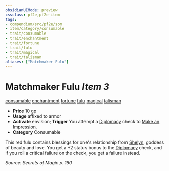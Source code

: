 ```yaml
---
obsidianUIMode: preview
cssclass: pf2e,pf2e-item
tags:
- compendium/src/pf2e/som
- item/category/consumable
- trait/consumable
- trait/enchantment
- trait/fortune
- trait/fulu
- trait/magical
- trait/talisman
aliases: ["Matchmaker Fulu"]
---
```

# Matchmaker Fulu *Item 3*  
[consumable](rules/traits/consumable.md)  [enchantment](rules/traits/enchantment.md)  [fortune](rules/traits/fortune.md)  [fulu](rules/traits/fulu-som.md)  [magical](rules/traits/magical.md)  [talisman](rules/traits/talisman.md)  

- **Price** 10 gp
- **Usage** affixed to armor
- **Activate** envision; **Trigger** You attempt a [Diplomacy](compendium/skills.md#Diplomacy) check to [Make an Impression](rules/actions/make-an-impression.md).
- **Category** Consumable

This red fulu contains blessings for one's relationship from [Shelyn](compendium/setting/deities/shelyn.md), goddess of beauty and love. You get a +2 status bonus to the [Diplomacy](compendium/skills.md#Diplomacy) check, and if you roll a critical failure on the check, you get a failure instead.

*Source: Secrets of Magic p. 160*